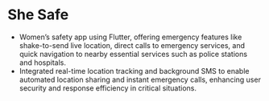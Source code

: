 # She Safe

- Women’s safety app using Flutter, offering emergency features like shake-to-send live location, direct calls to emergency services, and quick navigation to nearby essential services such as police stations and hospitals.
- Integrated real-time location tracking and background SMS to enable automated location sharing and instant emergency calls, enhancing user security and response efficiency in critical situations.

